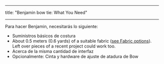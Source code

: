 - - -
title: "Benjamin bow tie: What You Need"
- - -

Para hacer Benjamin, necesitarás lo siguiente:

- Suministros básicos de costura
- About 0.5 meters (0.6 yards) of a suitable fabric ([see Fabric options](/docs/patterns/benjamin/fabric/)). Left over pieces of a recent project could work too.
- Acerca de la misma cantidad de interfaz
- Opcionalmente: Cinta y hardware de ajuste de atadura de Bow
